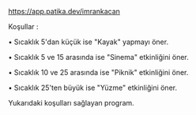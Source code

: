 
https://app.patika.dev/imrankacan

Koşullar :

• Sıcaklık 5'dan küçük ise "Kayak" yapmayı öner.

• Sıcaklık 5 ve 15 arasında ise "Sinema" etkinliğini öner.

• Sıcaklık 10 ve 25 arasında ise "Piknik" etkinliğini öner.

• Sıcaklık 25'ten büyük ise "Yüzme" etkinliğini öner.

Yukarıdaki koşulları sağlayan program.
